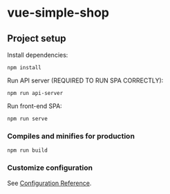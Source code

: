 # vue-simple-shop

## Project setup

Install dependencies:

```
npm install
```

Run API server (REQUIRED TO RUN SPA CORRECTLY):
```
npm run api-server
```

Run front-end SPA:
```
npm run serve
```

### Compiles and minifies for production
```
npm run build
```

### Customize configuration
See [Configuration Reference](https://cli.vuejs.org/config/).
